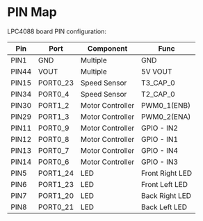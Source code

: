 # PIN Map
LPC4088 board PIN configuration:

Pin | Port | Component | Func
---|---|---|---
PIN1 | GND | Multiple | GND
PIN44 | VOUT | Multiple | 5V VOUT
PIN15 | PORT0_23 | Speed Sensor | T3_CAP_0
PIN34 | PORT0_4 | Speed Sensor | T2_CAP_0
PIN30 | PORT1_2 | Motor Controller | PWM0_1(ENB)
PIN29 | PORT1_3 | Motor Controller | PWM0_2(ENA)
PIN11 | PORT0_9 | Motor Controller | GPIO - IN2
PIN12 | PORT0_8 | Motor Controller | GPIO - IN1
PIN13 | PORT0_7 | Motor Controller | GPIO - IN4
PIN14 | PORT0_6 | Motor Controller | GPIO - IN3
PIN5 | PORT1_24 | LED | Front Right LED
PIN6 | PORT1_23 | LED | Front Left LED
PIN7 | PORT1_20 | LED | Back Right LED
PIN8 | PORT0_21 | LED | Back Left LED
